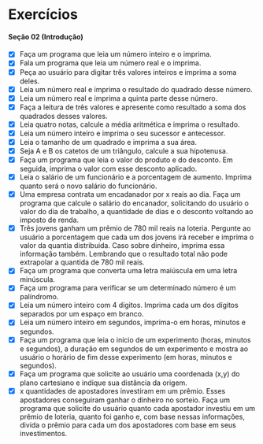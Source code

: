 # Exercícios 
#### Seção 02 (Introdução)

- [x] Faça um programa que leia um número inteiro e o imprima.  
- [x] Fala um programa que leia um número real e o imprima.  
- [x] Peça ao usuário para digitar três valores inteiros e imprima a soma deles.  
- [x] Leia um número real e imprima o resultado do quadrado desse número.  
- [x] Leia um número real e imprima a quinta parte desse número.   
- [x] Faça a leitura de três valores e apresente como resultado a soma dos quadrados desses valores.  
- [x] Leia quatro notas, calcule a média aritmética e imprima o resultado.  
- [x] Leia um número inteiro e imprima o seu sucessor e antecessor.  
- [x] Leia o tamanho de um quadrado e imprima a sua área.  
- [x] Seja A e B os catetos de um triângulo, calcule a sua hipotenusa.  
- [x] Faça um programa que leia o valor do produto e do desconto. Em seguida, imprima o valor com esse desconto aplicado.
- [x] Leia o salário de um funcionário e a porcentagem de aumento. Imprima quanto será o novo salário do funcionário.
- [x] Uma empresa contrata um encadanador por x reais ao dia. Faça um programa que calcule o salário do encanador, solicitando do usuário o valor do dia de trabalho, a quantidade de dias e o desconto voltando ao imposto de renda.
- [x] Três jovens ganham um prêmio de 780 mil reais na loteria. Pergunte ao usuário a porcentagem que cada um dos jovens irá receber e imprima o valor da quantia distribuida. Caso sobre dinheiro, imprima essa informação também. Lembrando que o resultado total não pode extrapolar a quantida de 780 mil reais.
- [x] Faça um programa que converta uma letra maiúscula em uma letra minúscula.
- [x] Faça um programa para verificar se um determinado número é um palíndromo.
- [x] Leia um número inteiro com 4 dígitos. Imprima cada um dos dígitos separados por um espaço em branco.
- [x] Leia um número inteiro em segundos, imprima-o em horas, minutos e segundos.
- [x] Faça um programa que leia o início de um experimento (horas, minutos e segundos),  a duração em segundos de um experimento e mostra ao usuário o horário de fim desse experimento (em horas, minutos e segundos).
- [x] Faça um programa que solicite ao usuário uma coordenada (x,y) do plano cartesiano e indique sua distância da origem.
- [x] x quantidades de apostadores investiram em um prêmio. Esses apostadores conseguiram ganhar o dinheiro no sorteio. Faça um programa que solicite do usuário quanto cada apostador investiu em um prêmio de loteria, quanto foi ganho e, com base nessas informações, divida o prêmio para cada um dos apostadores com base em seus investimentos.
